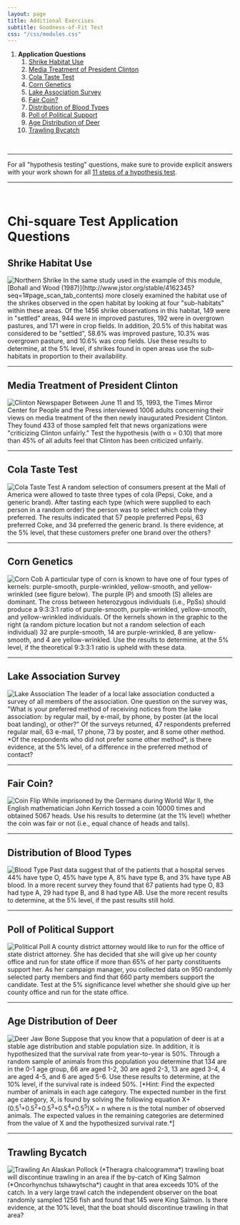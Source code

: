 ```yaml
---
layout: page
title: Additional Exercises
subtitle: Goodness-of-Fit Test
css: "/css/modules.css"
---
```


1. **Application Questions**
    1. [Shrike Habitat Use](#shrike-habitat-use)
    1. [Media Treatment of President Clinton](#media-treatment-of-president-clinton)
    1. [Cola Taste Test](#cola-taste-test)
    1. [Corn Genetics](#corn-genetics)
    1. [Lake Association Survey](#lake-association-survey)
    1. [Fair Coin?](#fair-coin)
    1. [Distribution of Blood Types](#distribution-of-blood-types)
    1. [Poll of Political Support](#poll-of-political-support)
    1. [Age Distribution of Deer](#age-distribution-of-deer)
    1. [Trawling Bycatch](#trawling-bycatch)

&nbsp;

----

<div class="alert alert-success">For all "hypothesis testing" questions, make sure to provide explicit answers with your work shown for all <a href="../11-steps">11 steps of a hypothesis test</a>.
</div>

----

&nbsp;

# Chi-square Test Application Questions
## Shrike Habitat Use
<img src="zimgs/shrike.jpg" alt="Northern Shrike" class="img-right">
In the same study used in the example of this module, [Bohall and Wood (1987)](http://www.jstor.org/stable/4162345?seq=1#page_scan_tab_contents) more closely examined the habitat use of the shrikes observed in the open habitat by looking at four "sub-habitats" within these areas. Of the 1456 shrike observations in this habitat, 149 were in "settled" areas, 944 were in improved pastures, 192 were in overgrown pastures, and 171 were in crop fields. In addition, 20.5% of this habitat was considered to be "settled", 58.6% was improved pasture, 10.3% was overgrown pasture, and 10.6% was crop fields.   Use these results to determine, at the 5% level, if shrikes found in open areas use the sub-habitats in proportion to their availability.

----

## Media Treatment of President Clinton
<img src="zimgs/clinton-news.jpg" alt="Clinton Newspaper" class="img-right">
Between June 11 and 15, 1993, the Times Mirror Center for People and the Press interviewed 1006 adults concerning their views on media treatment of the then newly inaugurated President Clinton. They found 433 of those sampled felt that news organizations were "criticizing Clinton unfairly." Test the hypothesis (with &alpha; = 0.10) that more than 45% of all adults feel that Clinton has been criticized unfairly.

----

## Cola Taste Test
<img src="zimgs/cola-taste-test.jpg" alt="Cola Taste Test" class="img-right">
A random selection of consumers present at the Mall of America were allowed to taste three types of cola (Pepsi, Coke, and a generic brand). After tasting each type (which were supplied to each person in a random order) the person was to select which cola they preferred. The results indicated that 57 people preferred Pepsi, 63 preferred Coke, and 34 preferred the generic brand. Is there evidence, at the 5% level, that these customers prefer one brand over the others?

----

## Corn Genetics
<img src="zimgs/corn_genetics.jpg" alt="Corn Cob" class="img-right">
A particular type of corn is known to have one of four types of kernels: purple-smooth, purple-wrinkled, yellow-smooth, and yellow-wrinkled (see figure below). The purple (P) and smooth (S) alleles are dominant. The cross between heterozygous individuals (i.e., PpSs) should produce a 9:3:3:1 ratio of purple-smooth, purple-wrinkled, yellow-smooth, and yellow-wrinkled individuals. Of the kernels shown in the graphic to the right (a random picture location but not a random selection of each individual) 32 are purple-smooth, 14 are purple-wrinkled, 8 are yellow-smooth, and 4 are yellow-wrinkled. Use the results to determine, at the 5% level, if the theoretical 9:3:3:1 ratio is upheld with these data.

----

## Lake Association Survey
<img src="zimgs/lake-association.jpg" alt="Lake Association" class="img-right">
The leader of a local lake association conducted a survey of all members of the association. One question on the survey was, "What is your preferred method of receiving notices from the lake association: by regular mail, by e-mail, by phone, by poster (at the local boat landing), or other?"  Of the surveys returned, 47 respondents preferred regular mail, 63 e-mail, 17 phone, 73 by poster, and 8 some other method. *Of the respondents who did not prefer some other method*, is there evidence, at the 5% level, of a difference in the preferred method of contact?

----

## Fair Coin?
<img src="zimgs/coinflip.jpg" alt="Coin Flip" class="img-right">
While imprisoned by the Germans during World War II, the English mathematician John Kerrich tossed a coin 10000 times and obtained 5067 heads. Use his results to determine (at the 1% level) whether the coin was fair or not (i.e., equal chance of heads and tails).

----

## Distribution of Blood Types
<img src="zimgs/blood-type.jpg" alt="Blood Type" class="img-right">
Past data suggest that of the patients that a hospital serves 44% have type O, 45% have type A, 8% have type B, and 3% have type AB blood. In a more recent survey they found that 67 patients had type O, 83 had type A, 29 had type B, and 8 had type AB. Use the more recent results to determine, at the 5% level, if the past results still hold.

----

## Poll of Political Support
<img src="zimgs/political-poll.jpg" alt="Political Poll" class="img-right">
A county district attorney would like to run for the office of state district attorney. She has decided that she will give up her county office and run for state office if more than 65% of her party constituents support her. As her campaign manager, you collected data on 950 randomly selected party members and find that 660 party members support the candidate. Test at the 5% significance level whether she should give up her county office and run for the state office.

----

## Age Distribution of Deer
<img src="zimgs/deer-age.jpg" alt="Deer Jaw Bone" class="img-right">
Suppose that you know that a population of deer is at a stable age distribution and stable population size. In addition, it is hypothesized that the survival rate from year-to-year is 50%. Through a random sample of animals from this population you determine that 134 are in the 0-1 age group, 66 are aged 1-2, 30 are aged 2-3, 13 are aged 3-4, 4 are aged 4-5, and 6 are aged 5-6. Use these results to determine, at the 10% level, if the survival rate is indeed 50%. [*Hint: Find the expected number of animals in each age category. The expected number in the first age category, X, is found by solving the following equation X+(0.5<sup>1</sup>+0.5<sup>2</sup>+0.5<sup>3</sup>+0.5<sup>4</sup>+0.5<sup>5</sup>)X = n where n is the total number of observed animals. The expected values in the remaining categories are determined from the value of X and the hypothesized survival rate.*]

----

## Trawling Bycatch
<img src="zimgs/trawling.jpg" alt="Trawling" class="img-right">
An Alaskan Pollock (*Theragra chalcogramma*) trawling boat will discontinue trawling in an area if the by-catch of King Salmon (*Oncorhynchus tshawytscha*) caught in that area exceeds 10% of the catch. In a very large trawl catch the independent observer on the boat randomly sampled 1256 fish and found that 145 were King Salmon. Is there evidence, at the 10% level, that the boat should discontinue trawling in that area?
